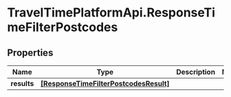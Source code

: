 # TravelTimePlatformApi.ResponseTimeFilterPostcodes

## Properties
Name | Type | Description | Notes
------------ | ------------- | ------------- | -------------
**results** | [**[ResponseTimeFilterPostcodesResult]**](ResponseTimeFilterPostcodesResult.md) |  | 


